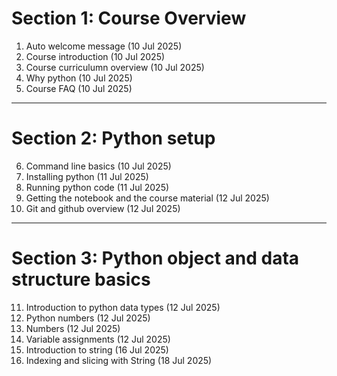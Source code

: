# Section 1: Course Overview

1. Auto welcome message (10 Jul 2025)
2. Course introduction (10 Jul 2025)
3. Course curriculumn overview (10 Jul 2025)
4. Why python (10 Jul 2025)
5. Course FAQ (10 Jul 2025)

---
# Section 2: Python setup

6. Command line basics (10 Jul 2025)
7. Installing python (11 Jul 2025)
8. Running python code (11 Jul 2025)
9. Getting the notebook and the course material (12 Jul 2025)
10. Git and github overview (12 Jul 2025)
---
# Section 3: Python object and data structure basics

11. Introduction to python data types (12 Jul 2025)
12. Python numbers (12 Jul 2025)
13. Numbers (12 Jul 2025)
14. Variable assignments (12 Jul 2025)
15. Introduction to string (16 Jul 2025)
16. Indexing and slicing with String (18 Jul 2025)
